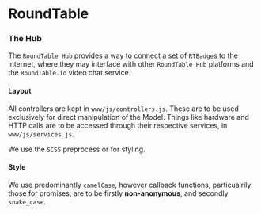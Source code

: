 # RoundTable
### The Hub

The `RoundTable Hub` provides a way to connect a set of `RTBadge`s to the internet,
where they may interface with other `RoundTable Hub` platforms and the `RoundTable.io`
video chat service.

#### Layout

All controllers are kept in `www/js/controllers.js`. These are to be used exclusively
for direct manipulation of the Model. Things like hardware and HTTP calls are to be accessed
through their respective services, in `www/js/services.js`.

We use the `SCSS` preprocess or for styling.  

#### Style

We use predominantly `camelCase`, however callback functions, particualrily those for
promises, are to be firstly **non-anonymous**, and secondly `snake_case`.


